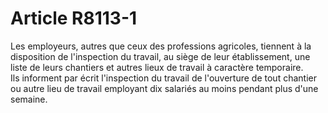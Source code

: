 # Article R8113-1

  
Les employeurs, autres que ceux des professions agricoles, tiennent à la disposition de l'inspection du travail, au siège de leur établissement, une liste de leurs chantiers et autres lieux de travail à caractère temporaire.   
Ils informent par écrit l'inspection du travail de l'ouverture de tout chantier ou autre lieu de travail employant dix salariés au moins pendant plus d'une semaine.